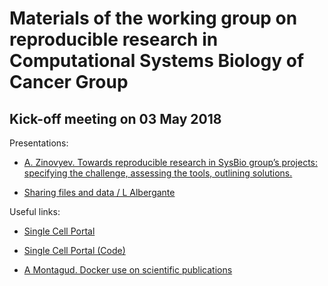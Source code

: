 # Materials of the working group on reproducible research in Computational Systems Biology of Cancer Group

## Kick-off meeting on 03 May 2018

Presentations:

* [A. Zinovyev. Towards reproducible research in SysBio group’s projects: specifying the challenge, assessing the tools, outlining solutions.](../master/files/Zinovyev300418_ReproducibleResearch.pptx)

* [Sharing files and data / L Albergante](../master/files/Albergante_RR_3_05_2018.pptx)

Useful links:
* [Single Cell Portal](https://portals.broadinstitute.org/single_cell)
* [Single Cell Portal (Code)](https://github.com/broadinstitute/single_cell_portal_core)

* [A Montagud. Docker use on scientific publications](../master/files/Arnau_Docker.pptx)
